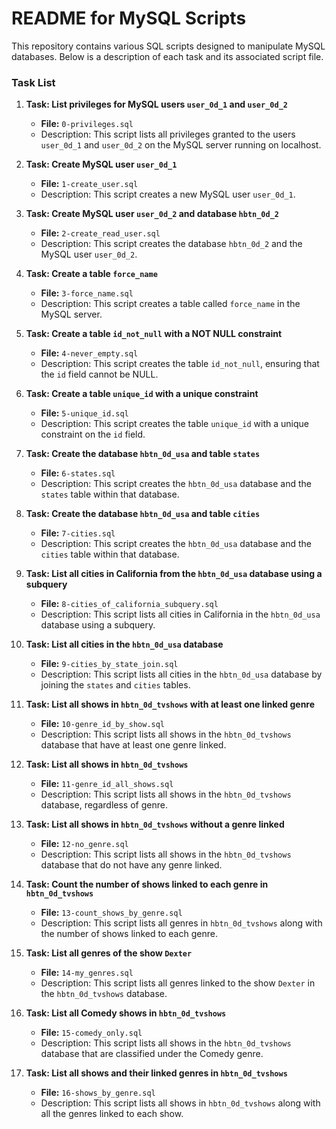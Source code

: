 # README for MySQL Scripts

This repository contains various SQL scripts designed to manipulate MySQL databases. Below is a description of each task and its associated script file.

### Task List

1. **Task: List privileges for MySQL users `user_0d_1` and `user_0d_2`**
   - **File:** `0-privileges.sql`
   - Description: This script lists all privileges granted to the users `user_0d_1` and `user_0d_2` on the MySQL server running on localhost.

2. **Task: Create MySQL user `user_0d_1`**
   - **File:** `1-create_user.sql`
   - Description: This script creates a new MySQL user `user_0d_1`.

3. **Task: Create MySQL user `user_0d_2` and database `hbtn_0d_2`**
   - **File:** `2-create_read_user.sql`
   - Description: This script creates the database `hbtn_0d_2` and the MySQL user `user_0d_2`.

4. **Task: Create a table `force_name`**
   - **File:** `3-force_name.sql`
   - Description: This script creates a table called `force_name` in the MySQL server.

5. **Task: Create a table `id_not_null` with a NOT NULL constraint**
   - **File:** `4-never_empty.sql`
   - Description: This script creates the table `id_not_null`, ensuring that the `id` field cannot be NULL.

6. **Task: Create a table `unique_id` with a unique constraint**
   - **File:** `5-unique_id.sql`
   - Description: This script creates the table `unique_id` with a unique constraint on the `id` field.

7. **Task: Create the database `hbtn_0d_usa` and table `states`**
   - **File:** `6-states.sql`
   - Description: This script creates the `hbtn_0d_usa` database and the `states` table within that database.

8. **Task: Create the database `hbtn_0d_usa` and table `cities`**
   - **File:** `7-cities.sql`
   - Description: This script creates the `hbtn_0d_usa` database and the `cities` table within that database.

9. **Task: List all cities in California from the `hbtn_0d_usa` database using a subquery**
   - **File:** `8-cities_of_california_subquery.sql`
   - Description: This script lists all cities in California in the `hbtn_0d_usa` database using a subquery.

10. **Task: List all cities in the `hbtn_0d_usa` database**
    - **File:** `9-cities_by_state_join.sql`
    - Description: This script lists all cities in the `hbtn_0d_usa` database by joining the `states` and `cities` tables.

11. **Task: List all shows in `hbtn_0d_tvshows` with at least one linked genre**
    - **File:** `10-genre_id_by_show.sql`
    - Description: This script lists all shows in the `hbtn_0d_tvshows` database that have at least one genre linked.

12. **Task: List all shows in `hbtn_0d_tvshows`**
    - **File:** `11-genre_id_all_shows.sql`
    - Description: This script lists all shows in the `hbtn_0d_tvshows` database, regardless of genre.

13. **Task: List all shows in `hbtn_0d_tvshows` without a genre linked**
    - **File:** `12-no_genre.sql`
    - Description: This script lists all shows in the `hbtn_0d_tvshows` database that do not have any genre linked.

14. **Task: Count the number of shows linked to each genre in `hbtn_0d_tvshows`**
    - **File:** `13-count_shows_by_genre.sql`
    - Description: This script lists all genres in `hbtn_0d_tvshows` along with the number of shows linked to each genre.

15. **Task: List all genres of the show `Dexter`**
    - **File:** `14-my_genres.sql`
    - Description: This script lists all genres linked to the show `Dexter` in the `hbtn_0d_tvshows` database.

16. **Task: List all Comedy shows in `hbtn_0d_tvshows`**
    - **File:** `15-comedy_only.sql`
    - Description: This script lists all shows in the `hbtn_0d_tvshows` database that are classified under the Comedy genre.

17. **Task: List all shows and their linked genres in `hbtn_0d_tvshows`**
    - **File:** `16-shows_by_genre.sql`
    - Description: This script lists all shows in `hbtn_0d_tvshows` along with all the genres linked to each show.